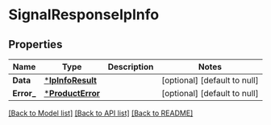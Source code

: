 # SignalResponseIpInfo

## Properties
Name | Type | Description | Notes
------------ | ------------- | ------------- | -------------
**Data** | [***IpInfoResult**](IpInfoResult.md) |  | [optional] [default to null]
**Error_** | [***ProductError**](ProductError.md) |  | [optional] [default to null]

[[Back to Model list]](../README.md#documentation-for-models) [[Back to API list]](../README.md#documentation-for-api-endpoints) [[Back to README]](../README.md)

